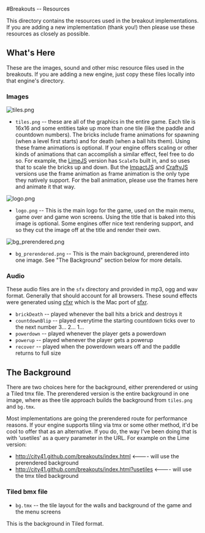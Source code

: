 #Breakouts -- Resources

This directory contains the resources used in the breakout implementations. If you are adding a new implementation (thank you!) then please use these resources as closely as possible.

## What's Here

These are the images, sound and other misc resource files used in the breakouts. If you are adding a new engine, just copy these files locally into that engine's directory.

### Images

![tiles.png](https://raw.github.com/city41/breakouts/master/resources/tiles.png)  
* `tiles.png` -- these are all of the graphics in the entire game. Each tile is 16x16 and some entities take up more than one tile (like the paddle and countdown numbers). The bricks include frame animations for spawning (when a level first starts) and for death (when a ball hits them). Using these frame animations is optional. If your engine offers scaling or other kinds of animations that can accomplish a similar effect, feel free to do so. For example, the [LimeJS](https://github.com/city41/breakouts/tree/master/breakouts/limejs) version has `ScaleTo` built in, and so uses that to scale the bricks up and down. But the [ImpactJS](https://github.com/city41/breakouts/tree/master/breakouts/impactjs) and [CraftyJS](https://github.com/city41/breakouts/tree/master/breakouts/craftyjs) versions use the frame animation as frame animation is the only type they natively support. For the ball animation, please use the frames here and animate it that way.  

![logo.png](https://raw.github.com/city41/breakouts/master/resources/logo.png)  
* `logo.png` --  This is the main logo for the game, used on the main menu, game over and game won screens. Using the title that is baked into this image is optional. Some engines offer nice text rendering support, and so they cut the image off at the title and render their own.

![bg_prerendered.png](https://raw.github.com/city41/breakouts/master/resources/bg_prerendered.png)  
* `bg_prerendered.png` --  This is the main background, prerendered into one image. See "The Background" section below for more details.


### Audio

These audio files are in the `sfx` directory and provided in mp3, ogg and wav format. Generally that should account for all browsers. These sound effects were generated using [cfxr](http://thirdcog.eu/apps/cfxr) which is the Mac port of [sfxr](http://www.drpetter.se/project_sfxr.html).

* `brickDeath` -- played whenever the ball hits a brick and destroys it
* `countdownBlip` -- played everytime the starting countdown ticks over to the next number 3... 2... 1...
* `powerdown` -- played whenever the player gets a powerdown
* `powerup` -- played whenever the player gets a powerup
* `recover` -- played when the powerdown wears off and the paddle returns to full size

## The Background

There are two choices here for the background, either prerendered or using a Tiled tmx file. The prerendered version is the entire background in one image, where as thee tile approach builds the background from `tiles.png` and `bg.tmx`.  
  
Most implementations are going the prerendered route for performance reasons. If your engine supports tiling via tmx or some other method, it'd be cool to offer that as an alternative. If you do, the way I've been doing that is with 'usetiles' as a query parameter in the URL. For example on the Lime version:  
  
* http://city41.github.com/breakouts/index.html <---- will use the prerendered background
* http://city41.github.com/breakouts/index.html?usetiles <---- will use the tmx tiled background

### Tiled bmx file

* `bg.tmx` -- the tile layout for the walls and background of the game and the menu screens

This is the background in Tiled format.
